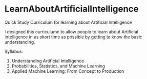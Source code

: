 # LearnAboutArtificialIntelligence
Quick Study Curriculum for learning about Artificial Intelligence

I designed this curriculumn to allow people to learn about Artificial Intelligence in as short time as possible by getting to know the basic understanding.

Syllabus:
1. Understanding Artificial Intelligence
2. Probabilities, Statistics, and Machine Learning
3. Applied Machine Learning: From Concept to Production
